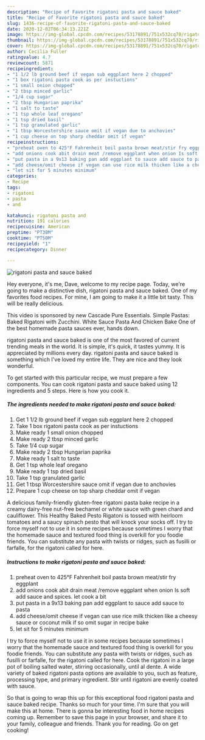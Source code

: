 ```yaml
---
description: "Recipe of Favorite rigatoni pasta and sauce baked"
title: "Recipe of Favorite rigatoni pasta and sauce baked"
slug: 1436-recipe-of-favorite-rigatoni-pasta-and-sauce-baked
date: 2020-12-02T06:34:13.221Z
image: https://img-global.cpcdn.com/recipes/53178891/751x532cq70/rigatoni-pasta-and-sauce-baked-recipe-main-photo.jpg
thumbnail: https://img-global.cpcdn.com/recipes/53178891/751x532cq70/rigatoni-pasta-and-sauce-baked-recipe-main-photo.jpg
cover: https://img-global.cpcdn.com/recipes/53178891/751x532cq70/rigatoni-pasta-and-sauce-baked-recipe-main-photo.jpg
author: Cecilia Fuller
ratingvalue: 4.7
reviewcount: 5871
recipeingredient:
- "1 1/2 lb ground beef if vegan sub eggplant here 2 chopped"
- "1 box rigatoni pasta cook as per instuctions"
- "1 small onion chopped"
- "2 tbsp minced garlic"
- "1/4 cup sugar"
- "2 tbsp Hungarian paprika"
- "1 salt to taste"
- "1 tsp whole leaf oregano"
- "1 tsp dried basil"
- "1 tsp granulated garlic"
- "1 tbsp Worcestershire sauce omit if vegan due to anchovies"
- "1 cup cheese on top sharp cheddar omit if vegan"
recipeinstructions:
- "preheat oven to 425°F Fahrenheit boil pasta brown meat/stir fry eggplant"
- "add onions cook abit drain meat /remove eggplant when onion Is soft add sauce and spices. let cook a bit"
- "put pasta in a 9x13 baking pan add eggplant to sauce add sauce to pasta"
- "add cheese/omit cheese if vegan can use rice milk thicken like a cheesy sauce or coconut milk if so omit sugar in recipe bake"
- "let sit for 5 minutes minimum"
categories:
- Recipe
tags:
- rigatoni
- pasta
- and

katakunci: rigatoni pasta and 
nutrition: 191 calories
recipecuisine: American
preptime: "PT38M"
cooktime: "PT50M"
recipeyield: "1"
recipecategory: Dinner

---
```



![rigatoni pasta and sauce baked](https://img-global.cpcdn.com/recipes/53178891/751x532cq70/rigatoni-pasta-and-sauce-baked-recipe-main-photo.jpg)

Hey everyone, it's me, Dave, welcome to my recipe page. Today, we're going to make a distinctive dish, rigatoni pasta and sauce baked. One of my favorites food recipes. For mine, I am going to make it a little bit tasty. This will be really delicious.

This video is sponsored by new Cascade Pure Essentials. Simple Pastas: Baked Rigatoni with Zucchini. White Sauce Pasta And Chicken Bake One of the best homemade pasta sauces ever, hands down.

rigatoni pasta and sauce baked is one of the most favored of current trending meals in the world. It is simple, it's quick, it tastes yummy. It is appreciated by millions every day. rigatoni pasta and sauce baked is something which I've loved my entire life. They are nice and they look wonderful.


To get started with this particular recipe, we must prepare a few components. You can cook rigatoni pasta and sauce baked using 12 ingredients and 5 steps. Here is how you cook it.

<!--inarticleads1-->

##### The ingredients needed to make rigatoni pasta and sauce baked:

1. Get 1 1/2 lb ground beef if vegan sub eggplant here 2 chopped
1. Take 1 box rigatoni pasta cook as per instuctions
1. Make ready 1 small onion chopped
1. Make ready 2 tbsp minced garlic
1. Take 1/4 cup sugar
1. Make ready 2 tbsp Hungarian paprika
1. Make ready 1 salt to taste
1. Get 1 tsp whole leaf oregano
1. Make ready 1 tsp dried basil
1. Take 1 tsp granulated garlic
1. Get 1 tbsp Worcestershire sauce omit if vegan due to anchovies
1. Prepare 1 cup cheese on top sharp cheddar omit if vegan


A delicious family-friendly gluten-free rigatoni pasta bake recipe in a creamy dairy-free nut-free bechamel or white sauce with green chard and cauliflower. This Healthy Baked Pesto Rigatoni is tossed with heirloom tomatoes and a saucy spinach pesto that will knock your socks off. I try to force myself not to use it in some recipes because sometimes I worry that the homemade sauce and textured food thing is overkill for you foodie friends. You can substitute any pasta with twists or ridges, such as fusilli or farfalle, for the rigatoni called for here. 

<!--inarticleads2-->

##### Instructions to make rigatoni pasta and sauce baked:

1. preheat oven to 425°F Fahrenheit boil pasta brown meat/stir fry eggplant
1. add onions cook abit drain meat /remove eggplant when onion Is soft add sauce and spices. let cook a bit
1. put pasta in a 9x13 baking pan add eggplant to sauce add sauce to pasta
1. add cheese/omit cheese if vegan can use rice milk thicken like a cheesy sauce or coconut milk if so omit sugar in recipe bake
1. let sit for 5 minutes minimum


I try to force myself not to use it in some recipes because sometimes I worry that the homemade sauce and textured food thing is overkill for you foodie friends. You can substitute any pasta with twists or ridges, such as fusilli or farfalle, for the rigatoni called for here. Cook the rigatoni in a large pot of boiling salted water, stirring occasionally, until al dente. A wide variety of baked rigatoni pasta options are available to you, such as feature, processing type, and primary ingredient. Stir until rigatoni are evenly coated with sauce. 

So that is going to wrap this up for this exceptional food rigatoni pasta and sauce baked recipe. Thanks so much for your time. I'm sure that you will make this at home. There is gonna be interesting food in home recipes coming up. Remember to save this page in your browser, and share it to your family, colleague and friends. Thank you for reading. Go on get cooking!
